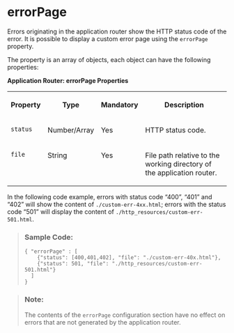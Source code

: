 <!-- loio0377013b58f34650b9b811eede1321d9 -->

# errorPage

Errors originating in the application router show the HTTP status code of the error. It is possible to display a custom error page using the `errorPage` property.



The property is an array of objects, each object can have the following properties:

**Application Router: errorPage Properties**


<table>
<tr>
<th valign="top">

Property

</th>
<th valign="top">

Type

</th>
<th valign="top">

Mandatory

</th>
<th valign="top">

Description

</th>
</tr>
<tr>
<td valign="top">

`status` 

</td>
<td valign="top">

Number/Array

</td>
<td valign="top">

Yes

</td>
<td valign="top">

HTTP status code.

</td>
</tr>
<tr>
<td valign="top">

`file` 

</td>
<td valign="top">

String

</td>
<td valign="top">

Yes

</td>
<td valign="top">

File path relative to the working directory of the application router.

</td>
</tr>
</table>

In the following code example, errors with status code “400”, “401” and “402” will show the content of `./custom-err-4xx.html`; errors with the status code “501” will display the content of `./http_resources/custom-err-501.html`.

> ### Sample Code:  
> ```
> { "errorPage" : [
>     {"status": [400,401,402], "file": "./custom-err-40x.html"},
>     {"status": 501, "file": "./http_resources/custom-err-501.html"}
>   ]
> }
> ```

> ### Note:  
> The contents of the `errorPage` configuration section have no effect on errors that are not generated by the application router.

